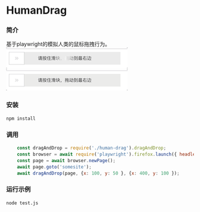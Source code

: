 # HumanDrag

### 简介
基于playwright的模拟人类的鼠标拖拽行为。
<br>
![demo1](https://raw.githubusercontent.com/AnsonFreeman/human-drag/main/images/slide1.gif)
<br>
![demo2](https://raw.githubusercontent.com/AnsonFreeman/human-drag/main/images/slide2.gif)
<br>


### 安装
```shell
npm install
```

### 调用
```javascript
    const dragAndDrop = require('./human-drag').dragAndDrop;
    const browser = await require('playwright').firefox.launch({ headless: false });
    const page = await browser.newPage();
    await page.goto('somesite');
    await dragAndDrop(page, {x: 100, y: 50 }, {x: 400, y: 100 });

```

### 运行示例

```shell
node test.js 
```
